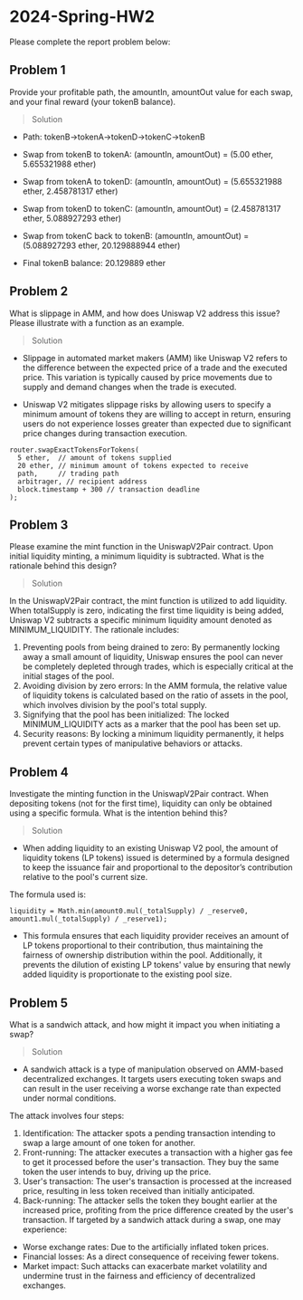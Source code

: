 # 2024-Spring-HW2

Please complete the report problem below:

## Problem 1
Provide your profitable path, the amountIn, amountOut value for each swap, and your final reward (your tokenB balance).

> Solution

- Path: tokenB->tokenA->tokenD->tokenC->tokenB

- Swap from tokenB to tokenA: (amountIn, amountOut) = (5.00 ether, 5.655321988 ether)
- Swap from tokenA to tokenD: (amountIn, amountOut) = (5.655321988 ether, 2.458781317 ether)
- Swap from tokenD to tokenC: (amountIn, amountOut) = (2.458781317 ether, 5.088927293 ether)
- Swap from tokenC back to tokenB: (amountIn, amountOut) = (5.088927293 ether, 20.129888944 ether)
- Final tokenB balance: 20.129889 ether

## Problem 2
What is slippage in AMM, and how does Uniswap V2 address this issue? Please illustrate with a function as an example.

> Solution

- Slippage in automated market makers (AMM) like Uniswap V2 refers to the difference between the expected price of a trade and the executed price. This variation is typically caused by price movements due to supply and demand changes when the trade is executed.

- Uniswap V2 mitigates slippage risks by allowing users to specify a minimum amount of tokens they are willing to accept in return, ensuring users do not experience losses greater than expected due to significant price changes during transaction execution.

```
router.swapExactTokensForTokens(
  5 ether,  // amount of tokens supplied
  20 ether, // minimum amount of tokens expected to receive
  path,     // trading path
  arbitrager, // recipient address
  block.timestamp + 300 // transaction deadline
);
```

## Problem 3
Please examine the mint function in the UniswapV2Pair contract. Upon initial liquidity minting, a minimum liquidity is subtracted. What is the rationale behind this design?

> Solution

In the UniswapV2Pair contract, the mint function is utilized to add liquidity. When totalSupply is zero, indicating the first time liquidity is being added, Uniswap V2 subtracts a specific minimum liquidity amount denoted as MINIMUM_LIQUIDITY. The rationale includes:

1. Preventing pools from being drained to zero: By permanently locking away a small amount of liquidity, Uniswap ensures the pool can never be completely depleted through trades, which is especially critical at the initial stages of the pool.
2. Avoiding division by zero errors: In the AMM formula, the relative value of liquidity tokens is calculated based on the ratio of assets in the pool, which involves division by the pool's total supply.
3. Signifying that the pool has been initialized: The locked MINIMUM_LIQUIDITY acts as a marker that the pool has been set up.
4. Security reasons: By locking a minimum liquidity permanently, it helps prevent certain types of manipulative behaviors or attacks.

## Problem 4
Investigate the minting function in the UniswapV2Pair contract. When depositing tokens (not for the first time), liquidity can only be obtained using a specific formula. What is the intention behind this?

> Solution

- When adding liquidity to an existing Uniswap V2 pool, the amount of liquidity tokens (LP tokens) issued is determined by a formula designed to keep the issuance fair and proportional to the depositor’s contribution relative to the pool's current size.

The formula used is:

```
liquidity = Math.min(amount0.mul(_totalSupply) / _reserve0, amount1.mul(_totalSupply) / _reserve1);
```

- This formula ensures that each liquidity provider receives an amount of LP tokens proportional to their contribution, thus maintaining the fairness of ownership distribution within the pool. Additionally, it prevents the dilution of existing LP tokens' value by ensuring that newly added liquidity is proportionate to the existing pool size.

## Problem 5
What is a sandwich attack, and how might it impact you when initiating a swap?

> Solution
- A sandwich attack is a type of manipulation observed on AMM-based decentralized exchanges. It targets users executing token swaps and can result in the user receiving a worse exchange rate than expected under normal conditions.

The attack involves four steps:

1. Identification: The attacker spots a pending transaction intending to swap a large amount of one token for another.
2. Front-running: The attacker executes a transaction with a higher gas fee to get it processed before the user's transaction. They buy the same token the user intends to buy, driving up the price.
3. User's transaction: The user's transaction is processed at the increased price, resulting in less token received than initially anticipated.
4. Back-running: The attacker sells the token they bought earlier at the increased price, profiting from the price difference created by the user's transaction.
If targeted by a sandwich attack during a swap, one may experience:

- Worse exchange rates: Due to the artificially inflated token prices.
- Financial losses: As a direct consequence of receiving fewer tokens.
- Market impact: Such attacks can exacerbate market volatility and undermine trust in the fairness and efficiency of decentralized exchanges.
